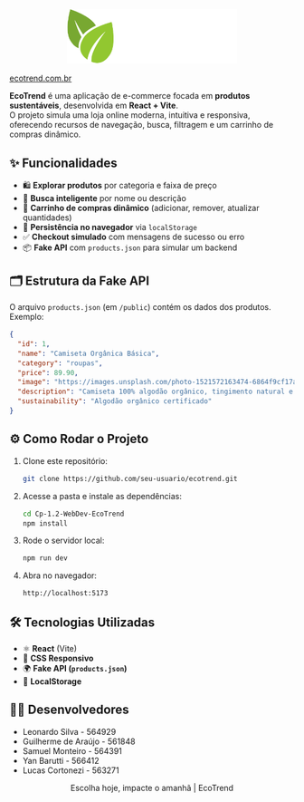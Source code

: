 <div align="center">

<img src="./src/assets/img/logo.png" width="300px">
</div>

[ecotrend.com.br](https://cp-1-2-web-dev-eco-trend-2fpv5co9e-leonardos-projects-0b174213.vercel.app/)

**EcoTrend** é uma aplicação de e-commerce focada em **produtos sustentáveis**, desenvolvida em **React + Vite**.  
O projeto simula uma loja online moderna, intuitiva e responsiva, oferecendo recursos de navegação, busca, filtragem e um carrinho de compras dinâmico.  


## ✨ Funcionalidades  

- 🛍️ **Explorar produtos** por categoria e faixa de preço  
- 🔎 **Busca inteligente** por nome ou descrição  
- 🛒 **Carrinho de compras dinâmico** (adicionar, remover, atualizar quantidades)  
- 💾 **Persistência no navegador** via `localStorage`  
- ✅ **Checkout simulado** com mensagens de sucesso ou erro  
- 📦 **Fake API** com `products.json` para simular um backend  


## 🗂️ Estrutura da Fake API  

O arquivo `products.json` (em `/public`) contém os dados dos produtos.  
Exemplo:  

```json
{
  "id": 1,
  "name": "Camiseta Orgânica Básica",
  "category": "roupas",
  "price": 89.90,
  "image": "https://images.unsplash.com/photo-1521572163474-6864f9cf17ab?w=400&h=400&fit=crop",
  "description": "Camiseta 100% algodão orgânico, tingimento natural e produção sustentável.",
  "sustainability": "Algodão orgânico certificado"
}
```

## ⚙️ Como Rodar o Projeto  

1. Clone este repositório:  
   ```bash
   git clone https://github.com/seu-usuario/ecotrend.git
   ```  

2. Acesse a pasta e instale as dependências:  
   ```bash
   cd Cp-1.2-WebDev-EcoTrend
   npm install
   ```  

3. Rode o servidor local:  
   ```bash
   npm run dev
   ```  

4. Abra no navegador:  
   ```
   http://localhost:5173
   ```  


## 🛠️ Tecnologias Utilizadas  

- ⚛️ **React** (Vite)  
- 🎨 **CSS Responsivo**  
- 🌍 **Fake API (`products.json`)**  
- 💾 **LocalStorage**  


## 👨‍💻 Desenvolvedores

*  Leonardo Silva - 564929
*  Guilherme de Araújo - 561848
*  Samuel Monteiro - 564391
*  Yan Barutti - 566412
*  Lucas Cortonezi - 563271

<p align="center">Escolha hoje, impacte o amanhã | EcoTrend</p>

